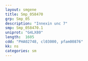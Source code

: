 ```yaml
---
layout: smgene
title: Smp_058470
grp: Smp_05
description: "Innexin unc 7"
smp: Smp_058470.1
uniprot: "G4LX80"
length:  1605
cdd: "PHA02748, cl03000, pfam00876"
kk: ns
categories: sm
---
```

